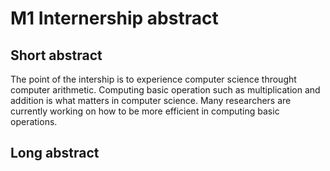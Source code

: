 # M1 Internership abstract

## Short abstract
The point of the intership is to experience computer science throught computer arithmetic. Computing basic operation such as multiplication and addition is what matters in computer science. Many researchers are currently working on how to be more efficient in computing basic operations. 

## Long abstract